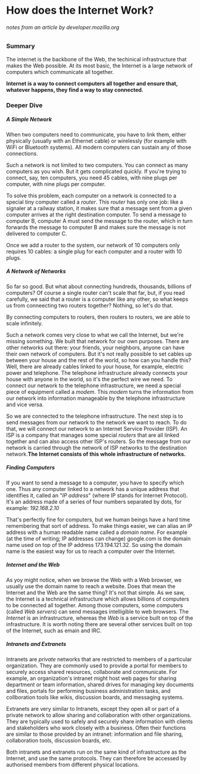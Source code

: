 # How does the Internet Work? 
###### notes from an article by developer.mozilla.org

### Summary

The internet is the backbone of the Web, the techinical infrastructure that makes the Web possible.
At its most basic, the Internet is a large network of computers which communicate all together.

**Internet is a way to connect computers all together and ensure that, whatever happens, they find a way to stay connected.**

### Deeper Dive

##### A Simple Network

When two computers need to communicate, you have to link them, either physically (usually with an Ethernet cable) or wirelessly
(for example with WiFi or Bluetooth systems). All modern computers can sustain any of those connections.

Such a network is not limited to two computers. You can connect as many computers as you wish. But it gets complicated quickly.
If you're trying to connect, say, ten computers, you need 45 cables, with nine plugs per computer, with nine plugs per computer.

To solve this problem, each computer on a network is connected to a special tiny computer called a *router*. This *router* has
only one job: like a signaler at a railway station, it makes sure that a message sent from a given computer arrives at the right
destination computer. To send a message to computer B, computer A must send the message to the router, which in turn forwards the
message to computer B and makes sure the message is not delivered to computer C.

Once we add a router to the system, our network of 10 computers only requires 10 cables: a single plug for each computer and a router
with 10 plugs.

##### A Network of Networks

So far so good. But what about connecting hundreds, thousands, billions of computers? Of course a single router can't scale that
far, but, if you read carefully, we said that a router is a computer like any other, so what keeps us from conneecting two routers
together? Nothing, so let's do that.

By connecting computers to routers, then routers to routers, we are able to scale infinitely.

Such a network comes very close to what we call the Internet, but we're missing something. We built that network for our own purposes.
There are other networks out there: your friends, your neighbors, anyone can have their own network of computers. But it's not really
possible to set cables up between your house and the rest of the world, so how can you handle this? Well, there are already cables
linked to your house, for example, electric power and telephone. The telephone infrastructure already connects your house with 
anyone in the world, so it's the perfect wire we need. To connect our network to the telephone infrastructure, we need a special piece
of equipment called a *modem*. This *modem* turns the information from our network into information manageable by the telephone
infrastructure and vice versa.

So we are connected to the telephone infrastructure. The next step is to send messages from our network to the network we want to reach.
To do that, we will connect our network to an Internet Service Provider (ISP). An ISP is a company that manages some special *routers*
that are all linked together and can also access other ISP's routers. So the message from our network is carried through the network of
ISP networks to the destination network.**The Internet consists of this whole infrastructure of networks.**

##### Finding Computers

If you want to send a message to a computer, you have to specify which one. Thus any computer linked to a network has a unique address
that identifies it, called an "*IP address*" (where IP stands for Internet Protocol). It's an address made of a series of four numbers
separated by dots, for example:
*192.168.2.10* 

That's perfectly fine for computers, but we human beings have a hard time remembering that sort of address. To make things easier, we
can alias an IP address with a human readable name called a *domain name*. For example (at the time of writing; IP addresses can change)
google.com is the domain name used on top of the IP address 173.194.121.32. So using the domain name is the easiest way for us to reach
a computer over the Internet.

##### Internet and the Web

As yoy might notice, when we browse the Web with a Web browser, we usually use the domain name to reach a website. Does that mean the 
Internet and the Web are the same thing? It's not that simple. As we saw, the Internet is a technical infrastructure which allows billions
of computers to be connected all together. Among those computers, some computers (called *Web servers*) can send messages intelligible to
web browsers. The *Internet* is an infrastructure, whereas the *Web* is a service built on top of the infrastructure. It is worth noting
there are several other services built on top of the Internet, such as emain and IRC.

##### Intranets and Extranets

Intranets are *private* networks that are restricted to members of a particular organization. They are commonly used to provide a portal
for members to securely access shared resources, collaborate and communicate. For example, an organization's intranet might host web pages
for sharing department or team information, shared drives for managing key documents and files, portals for performing business administration
tasks, and collboration tools like wikis, discussion boards, and messaging systems.

Extranets are very similar to Intranets, except they open all or part of a private network to allow sharing and collaboration with other
organizations. They are typically used to safely and securely share information with clients and stakeholders who work closely with a business.
Often their functions are similar to those provided by an intranet: information and file sharing, collaboration tools, discussion boards, etc.

Both intranets and extranets run on the same kind of infrastructure as the Internet, and use the same protocols. They can therefore be accessed
by authorised members from different physical locations.
























